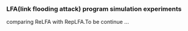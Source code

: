 ### LFA(link flooding attack) program simulation experiments
comparing ReLFA with RepLFA.To be continue ...